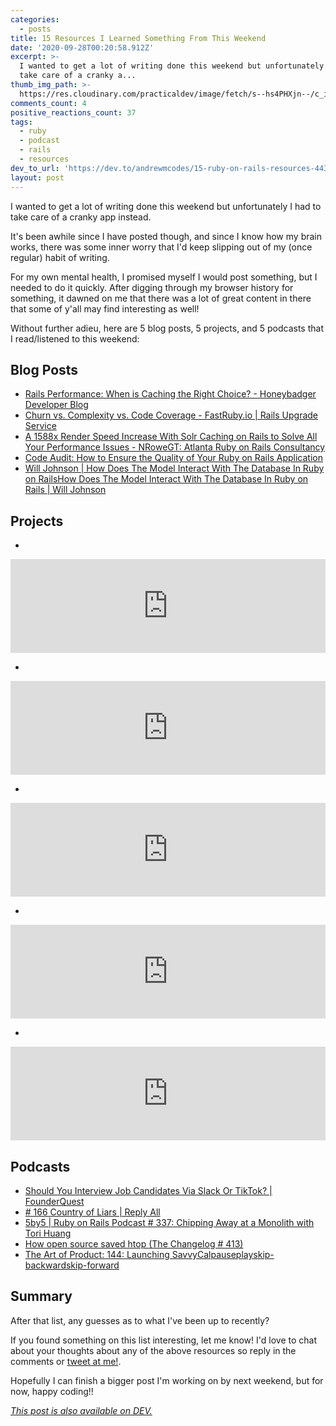 ```yaml
---
categories:
  - posts
title: 15 Resources I Learned Something From This Weekend
date: '2020-09-28T00:20:58.912Z'
excerpt: >-
  I wanted to get a lot of writing done this weekend but unfortunately I had to
  take care of a cranky a...
thumb_img_path: >-
  https://res.cloudinary.com/practicaldev/image/fetch/s--hs4PHXjn--/c_imagga_scale,f_auto,fl_progressive,h_420,q_auto,w_1000/https://dev-to-uploads.s3.amazonaws.com/i/s0gzgiegod7iy328vyhs.jpg
comments_count: 4
positive_reactions_count: 37
tags:
  - ruby
  - podcast
  - rails
  - resources
dev_to_url: 'https://dev.to/andrewmcodes/15-ruby-on-rails-resources-443o'
layout: post
---
```


I wanted to get a lot of writing done this weekend but unfortunately I had to take care of a cranky app instead.

It's been awhile since I have posted though, and since I know how my brain works, there was some inner worry that I'd keep slipping out of my (once regular) habit of writing.

For my own mental health, I promised myself I would post something, but I needed to do it quickly. After digging through my browser history for something, it dawned on me that there was a lot of great content in there that some of y'all may find interesting as well!

Without further adieu, here are 5 blog posts, 5 projects, and 5 podcasts that I read/listened to this weekend:

## Blog Posts

- [Rails Performance: When is Caching the Right Choice? - Honeybadger Developer Blog](https://www.honeybadger.io/blog/rails-caching-alternatives/)
- [Churn vs. Complexity vs. Code Coverage - FastRuby.io | Rails Upgrade Service](https://www.fastruby.io/blog/code-quality/churn-vs-complexity-vs-coverage.html)
- [A 1588x Render Speed Increase With Solr Caching on Rails to Solve All Your Performance Issues - NRoweGT: Atlanta Ruby on Rails Consultancy](http://blog.nrowegt.com/use-and-abuse-solr-caching-on-rails-to-solve-all-performance-your-issues/)
- [Code Audit: How to Ensure the Quality of Your Ruby on Rails Application](https://rubygarage.org/blog/how-to-do-code-audit-for-ruby-on-rails-apps)
- [Will Johnson | How Does The Model Interact With The Database In Ruby on RailsHow Does The Model Interact With The Database In Ruby on Rails | Will Johnson](https://williamjohnson.dev/how-does-the-model-interact-with-the-database/)

## Projects

-

<iframe class="liquidTag" src="https://dev.to/embed/github?args=gregnavis%2Factive_record_doctor%20no-readme" style="border: 0; width: 100%;"></iframe>

-

<iframe class="liquidTag" src="https://dev.to/embed/github?args=ViliusLuneckas%2Frails-cache-inspector%20no-readme" style="border: 0; width: 100%;"></iframe>

-

<iframe class="liquidTag" src="https://dev.to/embed/github?args=soutaro%2Fsteep%20no-readme" style="border: 0; width: 100%;"></iframe>

-

<iframe class="liquidTag" src="https://dev.to/embed/github?args=ParamagicDev%2Fsnowpacker%20no-readme" style="border: 0; width: 100%;"></iframe>

-

<iframe class="liquidTag" src="https://dev.to/embed/github?args=foambubble%2Ffoam%20no-readme" style="border: 0; width: 100%;"></iframe>

## Podcasts

- [Should You Interview Job Candidates Via Slack Or TikTok? | FounderQuest](https://www.founderquestpodcast.com/episodes/should-you-interview-job-candidates-via-slack-or-tiktok)
- [# 166 Country of Liars | Reply All](https://gimletmedia.com/shows/reply-all/llhe5nm/166-country-of-liars)
- [5by5 | Ruby on Rails Podcast # 337: Chipping Away at a Monolith with Tori Huang](https://5by5.tv/rubyonrails/337)
- [How open source saved htop (The Changelog # 413)](https://changelog.com/podcast/413)
- [The Art of Product: 144: Launching SavvyCalpauseplayskip-backwardskip-forward](https://artofproductpodcast.com/episode-144)

## Summary

After that list, any guesses as to what I've been up to recently?

If you found something on this list interesting, let me know! I'd love to chat about your thoughts about any of the above resources so reply in the comments or [tweet at me!](https://twitter.com/andrewmcodes).

Hopefully I can finish a bigger post I'm working on by next weekend, but for now, happy coding!!

_[This post is also available on DEV.](https://dev.to/andrewmcodes/15-ruby-on-rails-resources-443o)_

<script>
const parent = document.getElementsByTagName('head')[0];
const script = document.createElement('script');
script.type = 'text/javascript';
script.src = 'https://cdnjs.cloudflare.com/ajax/libs/iframe-resizer/4.1.1/iframeResizer.min.js';
script.charset = 'utf-8';
script.onload = function() {
    window.iFrameResize({}, '.liquidTag');
};
parent.appendChild(script);
</script>
